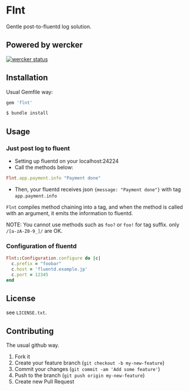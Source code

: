 # Flnt

Gentle post-to-fluentd log solution.

## Powered by wercker

[![wercker status](https://app.wercker.com/status/4c5b18d2fe3debeee48b7f0fab81eb12/m/ "wercker status")](https://app.wercker.com/project/bykey/4c5b18d2fe3debeee48b7f0fab81eb12)

## Installation

Usual Gemfile way:

```ruby
gem 'flnt'
```

```bash
$ bundle install
```

## Usage

### Just post log to fluent

* Setting up fluentd on your localhost:24224
* Call the methods below:
```ruby
Flnt.app.payment.info "Payment done"
```
* Then, your fluentd receives json `{message: "Payment done"}` with tag `app.payment.info`

`Flnt` compiles method chaining into a tag, and when the method is called with an argument,
it emits the information to fluentd.

NOTE: You cannot use methods such as `foo?` or `foo!` for tag suffix. only `/[a-zA-Z0-9_]/` are OK.

### Configuration of fluentd

```ruby
Flnt::Configuration.configure do |c|
  c.prefix = "foobar"
  c.host = 'fluentd.example.jp'
  c.port = 12345
end
```

## License

see `LICENSE.txt`.


## Contributing

The usual github way.

1. Fork it
2. Create your feature branch (`git checkout -b my-new-feature`)
3. Commit your changes (`git commit -am 'Add some feature'`)
4. Push to the branch (`git push origin my-new-feature`)
5. Create new Pull Request
